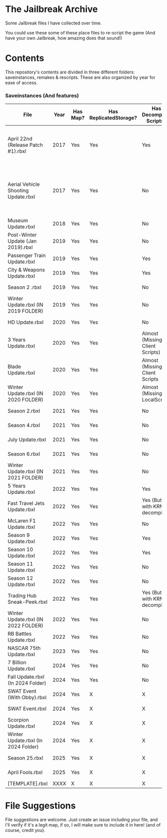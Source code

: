 # **The Jailbreak Archive**
Some Jailbreak files I have collected over time.

You could use these some of these place files to re-script the game (And have your own Jailbreak, how amazing does that sound!)

# **Contents**

This repository's contents are divided in three different folders: saveinstances, remakes & rescripts. These are also organized by year for ease of access.

### **Saveinstances (And features)**

| File                                    | Year          | Has Map? | Has ReplicatedStorage? | Has Decompiled Scripts? | Notes    | Credits |
| --------------------------------------- | ------------- | -------- | ---------------------- | ----------------------- | -------- | ------- |
| April 22nd (Release Patch #1).rbxl      | 2017          |  Yes     | Yes                    | Yes                     | Everything is on a folder named "game" on Workspace | Saved by unknown |
| Aerial Vehicle Shooting Update.rbxl     | 2017          |  Yes     | Yes                    | No                      | N/A      | Fixed by @fged, originally had broken meshes, saved by unknown. |
| Museum Update.rbxl                      | 2018          |  Yes     | Yes                    | No                      | N/A      | Saved by unknown |
| Post-Winter Update (Jan 2019).rbxl      | 2019          |  Yes     | Yes                    | No                      | N/A      | Saved by unknown |
| Passenger Train Update.rbxl             | 2019          |  Yes     | Yes                    | Yes                     | N/A      | Saved by unknown |
| City & Weapons Update.rbxl              | 2019          |  Yes     | Yes                    | Yes                     | N/A      | Saved by unknown |
| Season 2 .rbxl                          | 2019          |  Yes     | Yes                    | No                      | N/A      | Saved by unknown |
| Winter Update.rbxl (IN 2019 FOLDER)     | 2019          |  Yes     | Yes                    | No                      | N/A      | Saved by unknown |
| HD Update.rbxl                          | 2020          |  Yes     | Yes                    | No                      | N/A      | Saved by unknown |
| 3 Years Update.rbxl                     | 2020          |  Yes     | Yes                    | Almost (Missing Client Scripts) | N/A | Saved by unknown |
| Blade Update.rbxl                       | 2020          |  Yes     | Yes                    | Almost (Missing Client Scripts | N/A | Saved by unknown |
| Winter Update.rbxl (IN 2020 FOLDER)     | 2020          |  Yes     | Yes                    | Almost (Missing LocalScript) | N/A | Saved by unknown |
| Season 2.rbxl                           | 2021          |  Yes     | Yes                    | No         | N/A         | Saved by unknown |
| Season 4.rbxl                           | 2021          |  Yes     | Yes                    | No         | N/A         | Saved by unknown |
| July Update.rbxl                        | 2021          |  Yes     | Yes                    | No         | N/A         | Saved by unknown |
| Season 6.rbxl                           | 2021          |  Yes     | Yes                    | No         | N/A         | Saved by Hazel |
| Winter Update.rbxl (IN 2021 FOLDER)     | 2021          |  Yes     | Yes                    | No         | N/A         | Saved by Hazel |
| 5 Years Update.rbxl                     | 2022          |  Yes     | Yes                    | Yes        | N/A         | Saved by JayBLeaks |
| Fast Travel Jets Update.rbxl            | 2022          |  Yes     | Yes                    | Yes (But with KRNL decompiler)      | N/A         | Saved by Syngio |
| McLaren F1 Update.rbxl                  | 2022          |  Yes     | Yes                    | No       | N/A         | Saved by unknown |
| Season 9 Update.rbxl                    | 2022          |  Yes     | Yes                    | Yes        | N/A      | Saved by JayBLeaks |
| Season 10 Update.rbxl                   | 2022          |  Yes     | Yes                    | Yes        | N/A      | Saved by JayBLeaks |
| Season 11 Update.rbxl                   | 2022          |  Yes     | Yes                    | No          | N/A          | Saved by unknown |
| Season 12 Update.rbxl                   | 2022          |  Yes     | Yes                    | No          | N/A         | Saved by JayBLeaks |
| Trading Hub Sneak-Peek.rbxl             | 2022          |  Yes     | Yes                    | Yes (But with KRNL decompiler) | N/A          | Saved by Syngio |
| Winter Update.rbxl (IN 2022 FOLDER)     | 2022          |  Yes     | Yes                    | No          |          | Saved by Hazel |
| RB Battles Update.rbxl                  | 2022          |  Yes     | Yes                    | No          |          | Saved by unknown |
| NASCAR 75th Update.rbxl                 | 2023          |  Yes     | Yes                    | No          |          | Saved by unknown |
| 7 Billion Update.rbxl                   | 2024          |  Yes     | Yes                    | No          |          | Saved by @lovrewe |
| Fall Update.rbxl (In 2024 Folder)       | 2024          |  Yes     | Yes                    | No          |          | Saved by @lovrewe |
| SWAT Event (With Obby).rbxl             | 2024          |  Yes     | X                      | X          |          | Saved by @lovrewe |
| SWAT Event.rbxl                         | 2024          |  Yes     | X                      | X          |          | Saved by @lovrewe |
| Scorpion Update.rbxl                    | 2024          |  Yes     | X                      | X          |          | Saved by @lovrewe |
| Winter Update.rbxl (In 2024 Folder)     | 2024          |  Yes     | X                      | X          |          | Saved by @lovrewe |
| Season 25.rbxl                          | 2025          |  Yes     | X                      | X          |          | Saved by @lovrewe |
| April Fools.rbxl                        | 2025          |  Yes     | X                      | X          |          | Saved by @lovrewe |
| [TEMPLATE].rbxl                         | XXXX          |  X       | X                      | X          |          |         |

# **File Suggestions**
File suggestions are welcome. Just create an issue including your file, and I'll verify if it's a legit map, if so, I will make sure to include it in here! (and of course, credit you).

